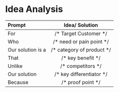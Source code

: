 # Idea Analysis 


| Prompt             | Idea/ Solution             |
| :---               |     :---:                  |  
| For                | /* Target Customer */      |
| Who                | /* need or pain point */   | 
| Our solution is a  | /* category of product */  | 
| That               | /*   key benefit  */       | 
| Unlike             | /* competitors */          | 
| Our solution       | /* key differentiator  */  | 
| Because            | /* proof point */          | 
